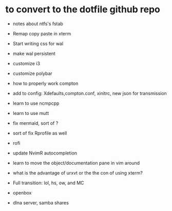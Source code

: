 # to convert to the dotfile github repo 

* notes about ntfs's fstab

* Remap copy paste in xterm
* Start writing css for wal 
* make wal persistent
* customize i3 
* customize polybar
* how to properly work compton

* add to config: Xdefaults,compton.conf, xinitrc, new json for transmission
* learn to use ncmpcpp
* learn to use mutt

* fix mermaid, sort of ? 
* sort of fix Rprofile as well 
* rofi
* update NvimR autocompletion

* learn to move the object/documentation pane in vim around
* what is the advantage of urxvt or the the con of using xterm?
* Full transition: lol, hs, ow, and MC 


* openbox
* dlna server, samba shares
